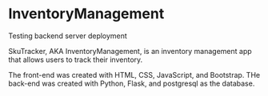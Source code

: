 # InventoryManagement
Testing backend server deployment


SkuTracker, AKA InventoryManagement, is an inventory management app that allows users to track their inventory. 

The front-end was created with HTML, CSS, JavaScript, and Bootstrap. THe back-end was created with Python, Flask, and postgresql as the database. 

